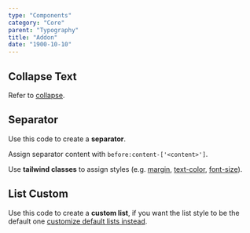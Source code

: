 ```yaml
---
type: "Components"
category: "Core"
parent: "Typography"
title: "Addon"
date: "1900-10-10"
---
```


## Collapse Text

Refer to [collapse](/components/collapse).

## Separator

Use this code to create a **separator**.

Assign separator content with `before:content-['<content>']`.

Use **tailwind classes** to assign styles (e.g. [margin](https://tailwindcss.com/docs/margin), [text-color](https://tailwindcss.com/docs/text-color), [font-size](https://tailwindcss.com/docs/font-size)).

<demo>
  <demoinline src="demos/components/typography/separator">
  </demoinline>
</demo>

## List Custom

Use this code to create a **custom list**, if you want the list style to be the default one [customize default lists instead](/components/typography/content#list).

<demo>
  <demoinline src="demos/components/typography/listcustom">
  </demoinline>
</demo>
